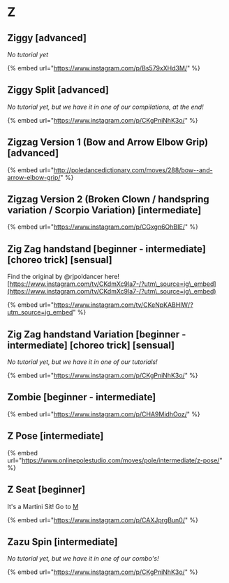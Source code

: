 # Z

## Ziggy \[advanced]

_No tutorial yet_

{% embed url="https://www.instagram.com/p/Bs579xXHd3M/" %}



## Ziggy Split \[advanced]

_No tutorial yet, but we have it in one of our compilations, at the end!_

{% embed url="https://www.instagram.com/p/CKgPniNhK3o/" %}

## Zigzag Version 1 (Bow and Arrow Elbow Grip) \[advanced]

{% embed url="http://poledancedictionary.com/moves/288/bow--and-arrow-elbow-grip/" %}

## Zigzag Version 2 (Broken Clown / handspring variation / Scorpio Variation) \[intermediate]

{% embed url="https://www.instagram.com/p/CGxgn6OhBIE/" %}

## Zig Zag handstand \[beginner - intermediate] \[choreo trick] \[sensual]

Find the original by @rjpoldancer here! [https://www.instagram.com/tv/CKdmXc9la7-/?utm\_source=ig\_embed](https://www.instagram.com/tv/CKdmXc9la7-/?utm\_source=ig\_embed)

{% embed url="https://www.instagram.com/tv/CKeNpKABHlW/?utm_source=ig_embed" %}



## Zig Zag handstand Variation \[beginner - intermediate] \[choreo trick] \[sensual]

_No tutorial yet, but we have it in one of our tutorials!_

{% embed url="https://www.instagram.com/p/CKgPniNhK3o/" %}

## Zombie \[beginner - intermediate]

{% embed url="https://www.instagram.com/p/CHA9MidhOoz/" %}

## Z Pose \[intermediate]

{% embed url="https://www.onlinepolestudio.com/moves/pole/intermediate/z-pose/" %}

## Z Seat \[beginner]

It's a Martini Sit! Go to [M](m/m.md#martini)

{% embed url="https://www.instagram.com/p/CAXJprgBun0/" %}

## Zazu Spin \[intermediate]

_No tutorial yet, but we have it in one of our combo's!_

{% embed url="https://www.instagram.com/p/CKgPniNhK3o/" %}

